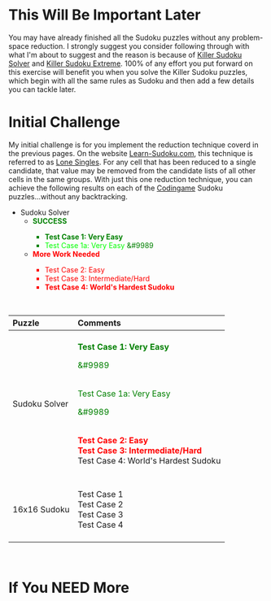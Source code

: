 # This Will Be Important Later

You may have already finished all the Sudoku puzzles without any problem-space reduction. I strongly suggest you consider following through with what I'm about to suggest and the reason is because of [Killer Sudoku Solver](https://www.codingame.com/training/medium/killer-sudoku-solver) and [Killer Sudoku Extreme](https://www.codingame.com/training/hard/killer-sudoku-extreme-challenge). 100% of any effort you put forward on this exercise will benefit you when you solve the Killer Sudoku puzzles, which begin with all the same rules as Sudoku and then add a few details you can tackle later.

# Initial Challenge

My initial challenge is for you implement the reduction technique coverd in the previous pages. On the website [Learn-Sudoku.com](https://learn-sudoku.com), this technique is referred to as [Lone Singles](https://learn-sudoku.com/lone-singles.html). For any cell that has been reduced to a single candidate, that value may be removed from the candidate lists of all other cells in the same groups. With just this one reduction technique, you can achieve the following results on each of the [Codingame](https://www.codingame.com/) Sudoku puzzles...without any backtracking.

* Sudoku Solver
  * <span style="color:green">__SUCCESS__
    * __Test Case 1: Very Easy__ </span>
    * <span style="color:lime">Test Case 1a: Very Easy</span> &#9989
  * <span style="color:red">__More Work Needed__
    * Test Case 2: Easy
    * Test Case 3: Intermediate/Hard
    * __Test Case 4: World's Hardest Sudoku__</span>

<BR>

| Puzzle | Comments                                |
|:--|:------------------------------------------------------------------|
| Sudoku Solver|<BR><span style="color:green">__Test Case 1: Very Easy__ <p>&#9989</p><BR>Test Case 1a: Very Easy <p>&#9989</p></span><BR><span style="color:red">__Test Case 2: Easy<BR>Test Case 3: Intermediate/Hard__</span><BR>Test Case 4: World's Hardest Sudoku</span><BR><BR>|
| 16x16 Sudoku |<BR>Test Case 1<BR>Test Case 2<BR>Test Case 3<BR>Test Case 4<BR><BR>|

<BR>




# If You NEED More
